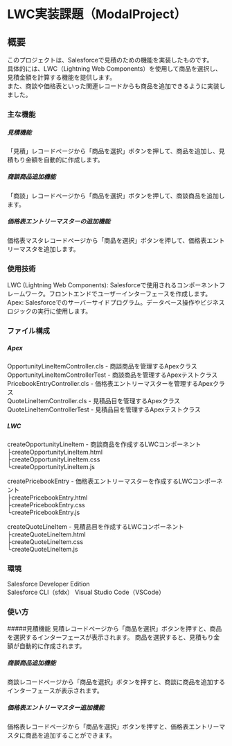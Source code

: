 # LWC実装課題（ModalProject）

## 概要
このプロジェクトは、Salesforceで見積のための機能を実装したものです。  
具体的には、LWC（Lightning Web Components）を使用して商品を選択し、見積金額を計算する機能を提供します。  
また、商談や価格表といった関連レコードからも商品を追加できるように実装しました。

### 主な機能
##### 見積機能
「見積」レコードページから「商品を選択」ボタンを押して、商品を追加し、見積もり金額を自動的に作成します。

##### 商談商品追加機能
「商談」レコードページから「商品を選択」ボタンを押して、商談商品を追加します。

##### 価格表エントリーマスターの追加機能
価格表マスタレコードページから「商品を選択」ボタンを押して、価格表エントリーマスタを追加します。

### 使用技術
LWC (Lightning Web Components): Salesforceで使用されるコンポーネントフレームワーク。フロントエンドでユーザーインターフェースを作成します。
Apex: Salesforceでのサーバーサイドプログラム。データベース操作やビジネスロジックの実行に使用します。

### ファイル構成
##### Apex
OpportunityLineItemController.cls - 商談商品を管理するApexクラス  
OpportunityLineItemControllerTest  - 商談商品を管理するApexテストクラス  
PricebookEntryController.cls - 価格表エントリーマスターを管理するApexクラス  
QuoteLineItemController.cls - 見積品目を管理するApexクラス  
QuoteLineItemControllerTest - 見積品目を管理するApexテストクラス  

##### LWC
createOpportunityLineItem - 商談商品を作成するLWCコンポーネント  
├createOpportunityLineItem.html  
├createOpportunityLineItem.css  
└createOpportunityLineItem.js  

createPricebookEntry - 価格表エントリーマスターを作成するLWCコンポーネント  
├createPricebookEntry.html  
├createPricebookEntry.css  
└createPricebookEntry.js  

createQuoteLineItem - 見積品目を作成するLWCコンポーネント  
├createQuoteLineItem.html  
├createQuoteLineItem.css  
└createQuoteLineItem.js  

### 環境
Salesforce Developer Edition  
Salesforce CLI（sfdx）
Visual Studio Code（VSCode）

### 使い方
#####見積機能
見積レコードページから「商品を選択」ボタンを押すと、商品を選択するインターフェースが表示されます。
商品を選択すると、見積もり金額が自動的に作成されます。

##### 商談商品追加機能
商談レコードページから「商品を選択」ボタンを押すと、商談に商品を追加するインターフェースが表示されます。

##### 価格表エントリーマスター追加機能
価格表レコードページから「商品を選択」ボタンを押すと、価格表エントリーマスタに商品を追加することができます。
